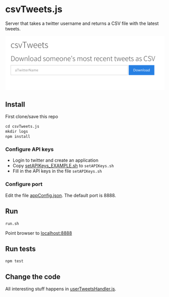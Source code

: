 # csvTweets.js
Server that takes a twitter username and returns a CSV file with the latest tweets.

![UI](doc/ui.png?raw=true "Screenshot of UI")



## Install
First clone/save this repo

    cd csvTweets.js
    mkdir logs
	npm install

### Configure API keys

* Login to twitter and create an application
* Copy [setAPIKeys_EXAMPLE.sh](setAPIKeys_EXAMPLE.sh) to ```setAPIKeys.sh```
* Fill in the API keys in the file ```setAPIKeys.sh```

### Configure port

Edit the file [appConfig.json](conf/appConfig.json). The default port is 8888.

## Run
	run.sh


Point browser to [localhost:8888](http://localhost:8888)

## Run tests
	npm test

	
## Change the code

All interesting stuff happens in [userTweetsHandler.js](routes/userTweetsHandler.js).
